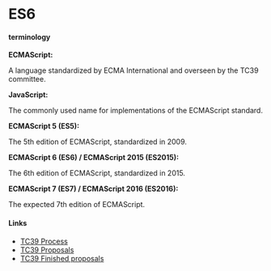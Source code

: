 

# ES6


#### terminology

**ECMAScript:**

A language standardized by ECMA International and overseen by the TC39 committee.

**JavaScript:**

The commonly used name for implementations of the ECMAScript standard.

**ECMAScript 5 (ES5):**

The 5th edition of ECMAScript, standardized in 2009.

**ECMAScript 6 (ES6) / ECMAScript 2015 (ES2015):**

The 6th edition of ECMAScript, standardized in 2015.

**ECMAScript 7 (ES7) / ECMAScript 2016 (ES2016):**

The expected 7th edition of ECMAScript.



#### Links

* [TC39 Process](https://tc39.github.io/process-document/)
* [TC39 Proposals](https://github.com/tc39/proposals/blob/master/README.md)
* [TC39 Finished proposals](https://github.com/tc39/proposals/blob/master/finished-proposals.md)

